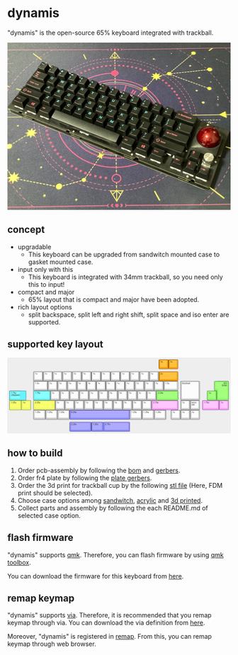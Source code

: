 # dynamis
"dynamis" is the open-source 65% keyboard integrated with trackball.

![dynamis](https://github.com/bbrfkr/dynamis-keyboard/blob/images/images/sandwitch-dynamis.jpg?raw=true)

## concept
- upgradable
    - This keyboard can be upgraded from sandwitch mounted case to gasket mounted case.
- input only with this 
    - This keyboard is integrated with 34mm trackball, so you need only this to input!
- compact and major
    - 65% layout that is compact and major have been adopted.
- rich layout options
    - split backspace, split left and right shift, split space and iso enter are supported.

## supported key layout
![supported-layout](https://github.com/bbrfkr/dynamis-keyboard/blob/images/images/supported-layout.png?raw=true)

## how to build
1. Order pcb-assembly by following the [bom](https://github.com/bbrfkr/dynamis-keyboard/blob/main/BOM.md) and [gerbers](https://github.com/bbrfkr/dynamis-keyboard/blob/main/gerbers).
2. Order fr4 plate by following the [plate gerbers](https://github.com/bbrfkr/dynamis-keyboard/tree/main/plate/gerbers).
3. Order the 3d print for trackball cup by the following [stl file](https://github.com/bbrfkr/dynamis-keyboard/blob/main/trackball-cup/trackball-cup.stl) (Here, FDM print should be selected).
4. Choose case options among [sandwitch](https://github.com/bbrfkr/dynamis-keyboard/tree/main/case/sandwitch), [acrylic](https://github.com/bbrfkr/dynamis-keyboard/tree/main/case/acrylic) and [3d printed](https://github.com/bbrfkr/dynamis-keyboard/tree/main/case/3dp).
5. Collect parts and assembly by following the each README.md of selected case option.

## flash firmware
"dynamis" supports [qmk](https://github.com/qmk/qmk_firmware/tree/master/keyboards/bbrfkr/dynamis). Therefore, you can flash firmware by using [qmk toolbox](https://github.com/qmk/qmk_toolbox).

You can download the firmware for this keyboard from [here](https://github.com/bbrfkr/dynamis-keyboard/releases).

## remap keymap
"dynamis" supports [via](https://www.caniusevia.com/). Therefore, it is recommended that you remap keymap through via. You can download the via definition from [here](https://github.com/bbrfkr/dynamis-keyboard/releases).

Moreover, "dynamis" is registered in [remap](https://remap-keys.app/catalog/stOy3bAlBUlsGzHCaDIQ). From this, you can remap keymap through web browser.
